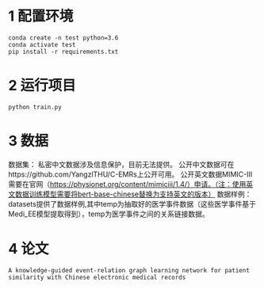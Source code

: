 
# 1 配置环境
```shell
conda create -n test python=3.6
conda activate test
pip install -r requirements.txt
```

# 2 运行项目
```shell
python train.py
```

# 3 数据
数据集：
    私密中文数据涉及信息保护，目前无法提供。
    公开中文数据可在https://github.com/YangzlTHU/C-EMRs上公开可用。
    公开英文数据MIMIC-III需要在官网（https://physionet.org/content/mimiciii/1.4/）申请。（注：使用英文数据训练模型需要将bert-base-chinese替换为支持英文的版本）
数据样例：
    datasets提供了数据样例,其中temp为抽取好的医学事件数据（这些医学事件基于Medi_EE模型提取得到），temp为医学事件之间的关系链接数据。

# 4 论文
    A knowledge-guided event-relation graph learning network for patient similarity with Chinese electronic medical records